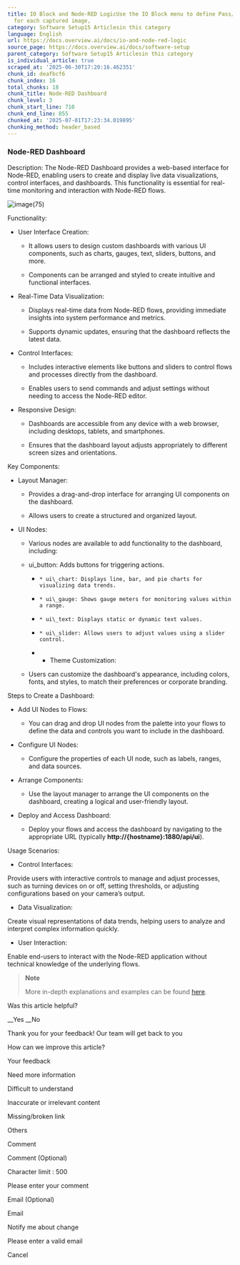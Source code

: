 ```yaml
---
title: IO Block and Node-RED LogicUse the IO Block menu to define Pass/Fail rules
  for each captured image,
category: Software Setup15 Articlesin this category
language: English
url: https://docs.overview.ai/docs/io-and-node-red-logic
source_page: https://docs.overview.ai/docs/software-setup
parent_category: Software Setup15 Articlesin this category
is_individual_article: true
scraped_at: '2025-06-30T17:20:16.462351'
chunk_id: deafbcf6
chunk_index: 16
total_chunks: 18
chunk_title: Node-RED Dashboard
chunk_level: 3
chunk_start_line: 710
chunk_end_line: 855
chunked_at: '2025-07-01T17:23:34.019895'
chunking_method: header_based
---
```


### **Node-RED Dashboard**

Description: The Node-RED Dashboard provides a web-based interface for Node-RED, enabling users to create and display live data visualizations, control interfaces, and dashboards. This functionality is essential for real-time monitoring and interaction with Node-RED flows.

![image\(75\)](https://cdn.document360.io/863daf20-40fe-49e9-9c91-e3c6cfba55d1/Images/Documentation/image\(75\).png)

Functionality:

  * User Interface Creation:

    * It allows users to design custom dashboards with various UI components, such as charts, gauges, text, sliders, buttons, and more.

    * Components can be arranged and styled to create intuitive and functional interfaces.

  * Real-Time Data Visualization:

    * Displays real-time data from Node-RED flows, providing immediate insights into system performance and metrics.

    * Supports dynamic updates, ensuring that the dashboard reflects the latest data.

  * Control Interfaces:

    * Includes interactive elements like buttons and sliders to control flows and processes directly from the dashboard.

    * Enables users to send commands and adjust settings without needing to access the Node-RED editor.

  * Responsive Design:

    * Dashboards are accessible from any device with a web browser, including desktops, tablets, and smartphones.

    * Ensures that the dashboard layout adjusts appropriately to different screen sizes and orientations.




Key Components:

  * Layout Manager:

    * Provides a drag-and-drop interface for arranging UI components on the dashboard.

    * Allows users to create a structured and organized layout.

  * UI Nodes:

    * Various nodes are available to add functionality to the dashboard, including:

    * ui\_button: Adds buttons for triggering actions.

      *     * ui\_chart: Displays line, bar, and pie charts for visualizing data trends.

      *     * ui\_gauge: Shows gauge meters for monitoring values within a range.

      *     * ui\_text: Displays static or dynamic text values.

      *     * ui\_slider: Allows users to adjust values using a slider control.

      *   * Theme Customization:

    * Users can customize the dashboard's appearance, including colors, fonts, and styles, to match their preferences or corporate branding.




Steps to Create a Dashboard:

  * Add UI Nodes to Flows:

    * You can drag and drop UI nodes from the palette into your flows to define the data and controls you want to include in the dashboard.

  * Configure UI Nodes:

    * Configure the properties of each UI node, such as labels, ranges, and data sources.

  * Arrange Components:

    * Use the layout manager to arrange the UI components on the dashboard, creating a logical and user-friendly layout.

  * Deploy and Access Dashboard:

    * Deploy your flows and access the dashboard by navigating to the appropriate URL \(typically **http://\{hostname\}:1880/api/ui**\).




Usage Scenarios:

  * Control Interfaces:

Provide users with interactive controls to manage and adjust processes, such as turning devices on or off, setting thresholds, or adjusting configurations based on your camera’s output.

  * Data Visualization:

Create visual representations of data trends, helping users to analyze and interpret complex information quickly.

  * User Interaction:

Enable end-users to interact with the Node-RED application without technical knowledge of the underlying flows.




> **Note**
> 
> More in-depth explanations and examples can be found [here](https://www.influxdata.com/blog/node-red-dashboard-tutorial/).

Was this article helpful?

__Yes __No

Thank you for your feedback\! Our team will get back to you

How can we improve this article?

Your feedback

Need more information

Difficult to understand

Inaccurate or irrelevant content

Missing/broken link

Others

Comment

Comment \(Optional\)

Character limit : 500

Please enter your comment

Email \(Optional\)

Email

Notify me about change  


Please enter a valid email

Cancel

